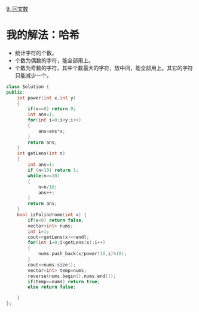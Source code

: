[9. 回文数](https://leetcode-cn.com/problems/palindrome-number/description/)



# 我的解法：哈希
- 统计字符的个数。
- 个数为偶数的字符，能全部用上。
- 个数为奇数的字符。其中个数最大的字符，放中间，能全部用上。其它的字符只能减少一个。

```C++
class Solution {
public:
    int power(int x,int y)
    {
        if(x==0) return 0;
        int ans=1;
        for(int i=0;i<y;i++)
        {
            ans=ans*x;
        }
        return ans;
    }
    int getLens(int n)
    {
        int ans=1;
        if (n<10) return 1;
        while(n>=10)
        {
            n=n/10;
            ans++;
        }
        return ans;
    }
    bool isPalindrome(int x) {
        if(x<0) return false;
        vector<int> nums;
        int i=1;
        cout<<getLens(x)<<endl;
        for(int i=0;i<getLens(x);i++)
        {
            nums.push_back(x/power(10,i)%10);
        }
        cout<<nums.size();
        vector<int> temp=nums;
        reverse(nums.begin(),nums.end());
        if(temp==nums) return true;
        else return false;

    }
};

```
